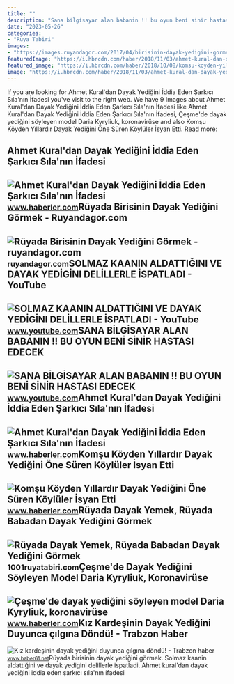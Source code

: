 ```yaml
---
title: ""
description: "Sana bi̇lgi̇sayar alan babanin !! bu oyun beni̇ si̇ni̇r hastasi edecek"
date: "2023-05-26"
categories:
- "Ruya Tabiri"
images:
- "https://images.ruyandagor.com/2017/04/birisinin-dayak-yedigini-gormek-1537.jpg"
featuredImage: "https://i.hbrcdn.com/haber/2018/11/03/ahmet-kural-dan-dayak-yedigini-iddia-eden-sarkici-11400861_8725_amp.jpg"
featured_image: "https://i.hbrcdn.com/haber/2018/10/08/komsu-koyden-yillardir-dayak-yedigini-one-sur-11310060_amp.jpg"
image: "https://i.hbrcdn.com/haber/2018/11/03/ahmet-kural-dan-dayak-yedigini-iddia-eden-sarkici-11400861_4460_m.jpg"
---
```


If you are looking for Ahmet Kural'dan Dayak Yediğini İddia Eden Şarkıcı Sıla'nın İfadesi you've visit to the right web. We have 9 Images about Ahmet Kural'dan Dayak Yediğini İddia Eden Şarkıcı Sıla'nın İfadesi like Ahmet Kural'dan Dayak Yediğini İddia Eden Şarkıcı Sıla'nın İfadesi, Çeşme'de dayak yediğini söyleyen model Daria Kyryliuk, koronavirüse and also Komşu Köyden Yıllardır Dayak Yediğini Öne Süren Köylüler İsyan Etti. Read more:

Ahmet Kural'dan Dayak Yediğini İddia Eden Şarkıcı Sıla'nın İfadesi
------------------------------------------------------------------

 ![Ahmet Kural'dan Dayak Yediğini İddia Eden Şarkıcı Sıla'nın İfadesi](https://i.hbrcdn.com/haber/2018/11/03/ahmet-kural-dan-dayak-yedigini-iddia-eden-sarkici-11400861_4460_m.jpg) <small>www.haberler.com</small>Rüyada Birisinin Dayak Yediğini Görmek - Ruyandagor.com
-------------------------------------------------------

 ![Rüyada Birisinin Dayak Yediğini Görmek - ruyandagor.com](https://images.ruyandagor.com/2017/04/birisinin-dayak-yedigini-gormek-1537.jpg) <small>ruyandagor.com</small>SOLMAZ KAANIN ALDATTIĞINI VE DAYAK YEDİGİNI DELİLLERLE İSPATLADI - YouTube
--------------------------------------------------------------------------

 ![SOLMAZ KAANIN ALDATTIĞINI VE DAYAK YEDİGİNI DELİLLERLE İSPATLADI - YouTube](https://i.ytimg.com/vi/s0EIHxa8E8s/maxresdefault.jpg?sqp=-oaymwEmCIAKENAF8quKqQMa8AEB-AHIAYAC6AKKAgwIABABGGUgXShUMA8=&rs=AOn4CLDqOYf3BXBAVkbUF-BGBtCzPkr6-Q) <small>www.youtube.com</small>SANA BİLGİSAYAR ALAN BABANIN !! BU OYUN BENİ SİNİR HASTASI EDECEK
-----------------------------------------------------------------

 ![SANA BİLGİSAYAR ALAN BABANIN !! BU OYUN BENİ SİNİR HASTASI EDECEK](https://i.ytimg.com/vi/_W0PNNNKF8g/maxresdefault.jpg) <small>www.youtube.com</small>Ahmet Kural'dan Dayak Yediğini İddia Eden Şarkıcı Sıla'nın İfadesi
------------------------------------------------------------------

 ![Ahmet Kural'dan Dayak Yediğini İddia Eden Şarkıcı Sıla'nın İfadesi](https://i.hbrcdn.com/haber/2018/11/03/ahmet-kural-dan-dayak-yedigini-iddia-eden-sarkici-11400861_8725_amp.jpg) <small>www.haberler.com</small>Komşu Köyden Yıllardır Dayak Yediğini Öne Süren Köylüler İsyan Etti
-------------------------------------------------------------------

 ![Komşu Köyden Yıllardır Dayak Yediğini Öne Süren Köylüler İsyan Etti](https://i.hbrcdn.com/haber/2018/10/08/komsu-koyden-yillardir-dayak-yedigini-one-sur-11310060_amp.jpg) <small>www.haberler.com</small>Rüyada Dayak Yemek, Rüyada Babadan Dayak Yediğini Görmek
--------------------------------------------------------

 ![Rüyada Dayak Yemek, Rüyada Babadan Dayak Yediğini Görmek](https://1001ruyatabiri.com/wp-content/uploads/2021/02/Ruyada-Dayak-Yemek-Ruyada-Babadan-Dayak-Yedigini-Gormek-ne-demek-diyanet-dovmek.jpg) <small>1001ruyatabiri.com</small>Çeşme'de Dayak Yediğini Söyleyen Model Daria Kyryliuk, Koronavirüse
-------------------------------------------------------------------

 ![Çeşme'de dayak yediğini söyleyen model Daria Kyryliuk, koronavirüse](https://i.hbrcdn.com/haber/2020/09/19/cesme-de-dayak-yedigini-soyleyen-model-daria-13612648_5276_m.jpg) <small>www.haberler.com</small>Kız Kardeşinin Dayak Yediğini Duyunca çılgına Döndü! - Trabzon Haber
--------------------------------------------------------------------

 ![Kız kardeşinin dayak yediğini duyunca çılgına döndü! - Trabzon haber](https://haber61net.teimg.com/haber61-net/images/haberler/2019/08/28/kiz_kardesinin_dayak_yedigini_duyunca_cilgina_dondu_h366116_3e868.jpg) <small>www.haber61.net</small>Rüyada birisinin dayak yediğini görmek. Solmaz kaanin aldattiğini ve dayak yedi̇gi̇ni deli̇llerle i̇spatladi. Ahmet kural'dan dayak yediğini i̇ddia eden şarkıcı sıla'nın i̇fadesi
